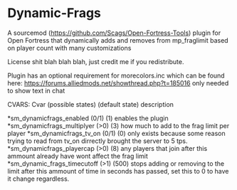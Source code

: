 # Dynamic-Frags
A sourcemod (https://github.com/Scags/Open-Fortress-Tools) plugin for Open Fortress that dynamically adds and removes from mp_fraglimit based on player count with many customizations 

License shit blah blah blah, just credit me if you redistribute.

Plugin has an optional requirement for morecolors.inc which can be found here: https://forums.alliedmods.net/showthread.php?t=185016
only needed to show text in chat


CVARS:
Cvar (possible states) (default state) description

*sm_dynamicfrags_enabled (0/1) (1) enables the plugin
*sm_dynamicfrags_multiplyer (>0) (3) how much to add to the frag limit per player
*sm_dynamicfrags_tv_on (0/1) (0) only exists because some reason trying to read from tv_on dirrectly brought the server to 5 tps.
*sm_dynamicfrags_playercap (>0) (8) any players that join after this ammount already have wont affect the frag limit
*sm_dynamic_frags_timecutoff (>1) (500) stops adding or removing to the limit after this ammount of time in seconds has passed, set this to 0 to have it change regardless.
